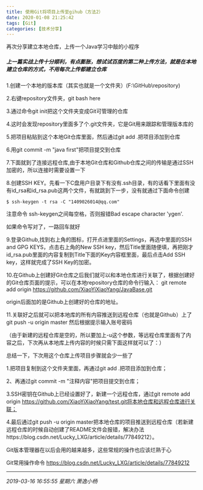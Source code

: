 ```yaml
---
title: 使用Git将项目上传至gihub（方法2）
date: 2020-01-08 21:25:42
tags: [Git]
categories: [技术分享]
---
```


 再次分享建立本地仓库，上传一个Java学习中敲的小程序

<!--more-->

##### 上一篇实战上传十分顺利，有点膨胀，想试试百度的第二种上传方法，就是在本地建立仓库的方式，不用每次上传都建立仓库

1.创建一个本地的版本库（其实也就是一个文件夹）(F:\GitHub\repository)

2.右键repository文件夹，git bash here

3.通过命令git init把这个文件夹变成Git可管理的仓库

4.这时会发现repository里面多了个.git文件夹，它是Git用来跟踪和管理版本库的

5.把项目粘贴到这个本地Git仓库里面，然后通过git add .把项目添加到仓库

6.用git commit -m "java first"把项目提交到仓库

7.下面就到了连接远程仓库,由于本地Git仓库和Github仓库之间的传输是通过SSH加密的，所以连接时需要设置一下

8.创建SSH KEY。先看一下C盘用户目录下有没有.ssh目录，有的话看下里面有没有id_rsa和id_rsa.pub这两个文件，有就跳到下一步，没有就通过下面命令创建

```
$ ssh-keygen -t rsa -C "1409026014@qq.com"
```
注意命令 ssh-keygen之间每空格，否则报错Bad escape character 'ygen'.

如果命令写对了，一路回车就好

9.登录Github,找到右上角的图标，打开点进里面的Settings，再选中里面的SSH and GPG KEYS，点击右上角的New SSH key，然后Title里面随便填，再把刚才id_rsa.pub里面的内容复制到Title下面的Key内容框里面，最后点击Add SSH key，这样就完成了SSH Key的加密。

10.在Github上创建好Git仓库之后我们就可以和本地仓库进行关联了，根据创建好的Git仓库页面的提示，可以在本地repository仓库的命令行输入：
git remote add origin https://github.com/XiaoYiXiaoYang/JavaBase.git

origin后面加的是Github上创建好的仓库的地址。

11.关联好之后就可以把本地库的所有内容推送到远程仓库（也就是Github）上了
git push -u origin master
然后根据提示输入账号密码

（由于新建的远程仓库是空的，所以要加上-u这个参数，等远程仓库里面有了内容之后，下次再从本地库上传内容的时候只需下面这样就可以了：）

总结一下，下次用这个仓库上传项目步骤就会少一些了

1.把项目复制到这个文件夹里面，再通过git add .把项目添加到仓库；

2、再通过git commit -m "注释内容"把项目提交到仓库；

3.SSH密钥在Github上已经设置好了，新建一个远程仓库，通过git remote add origin https://github.com/XiaoYiXiaoYang/test.git将本地仓库和远程仓库进行关联；

4.最后通过git push -u origin master把本地仓库的项目推送到远程仓库（若新建远程仓库的时候自动创建了README文件会报错，解决办法https://blog.csdn.net/Lucky_LXG/article/details/77849212）。


Git版本管理器在以后会用的越来越多，这些常规的操作也应该烂熟于心

Git常用操作命令
https://blog.csdn.net/Lucky_LXG/article/details/77849212

------------
*2019-03-16 16:55:55 星期六
萧逸小杨*